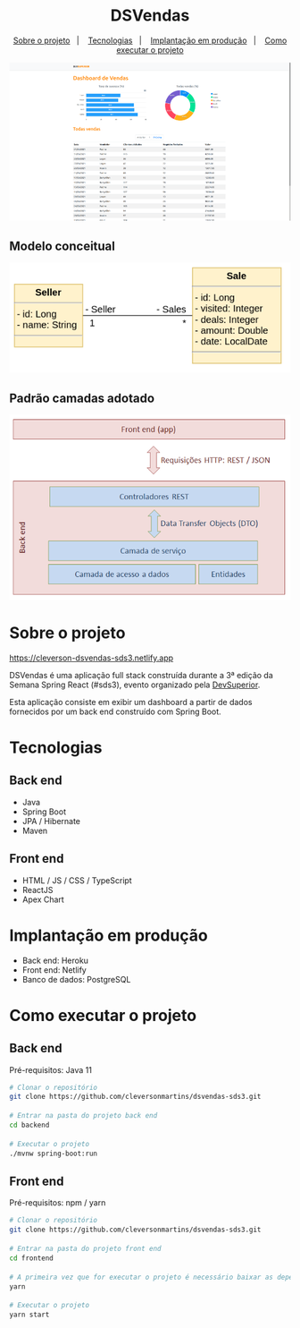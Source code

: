 <div align="center">
  <h1 align="center">DSVendas</h1>
  <p>
    <a href="#sobre-o-projeto">Sobre o projeto</a>&nbsp;&nbsp;&nbsp;|&nbsp;&nbsp;&nbsp;
    <a href="#tecnologias">Tecnologias</a>&nbsp;&nbsp;&nbsp;|&nbsp;&nbsp;&nbsp;
    <a href="#implantação-em-produção">Implantação em produção</a>&nbsp;&nbsp;&nbsp;|&nbsp;&nbsp;&nbsp;
    <a href="#como-executar-o-projeto">Como executar o projeto</a>
  </p>
  
  <img alt="Layout Web" title="DSVendas Layout" src=".github/dsvendas.png" />
</div>

## Modelo conceitual
<img alt="Layout Web" title="DSVendas Layout" src=".github/uml.png" />

## Padrão camadas adotado
<img alt="Layout Web" title="DSVendas Layout" src=".github/camadas.png" />

# Sobre o projeto
https://cleverson-dsvendas-sds3.netlify.app

DSVendas é uma aplicação full stack construída durante a 3ª edição da Semana Spring React (#sds3), evento organizado pela [DevSuperior](https://devsuperior.com.br/ "Site da DevSuperior").

Esta aplicação consiste em exibir um dashboard a partir de dados fornecidos por um back end construído com Spring Boot.

# Tecnologias
## Back end
- Java
- Spring Boot
- JPA / Hibernate
- Maven

## Front end
- HTML / JS / CSS / TypeScript
- ReactJS
- Apex Chart

# Implantação em produção
- Back end: Heroku
- Front end: Netlify
- Banco de dados: PostgreSQL

# Como executar o projeto

## Back end
Pré-requisitos: Java 11

```bash
# Clonar o repositório
git clone https://github.com/cleversonmartins/dsvendas-sds3.git

# Entrar na pasta do projeto back end
cd backend

# Executar o projeto
./mvnw spring-boot:run
```

## Front end
Pré-requisitos: npm / yarn

```bash
# Clonar o repositório
git clone https://github.com/cleversonmartins/dsvendas-sds3.git

# Entrar na pasta do projeto front end
cd frontend

# A primeira vez que for executar o projeto é necessário baixar as dependências
yarn

# Executar o projeto
yarn start
```
